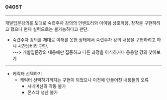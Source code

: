 ### 0405T  
---  

 개발입문강의를 토대로 숙련주차 강의의 인벤토리와 아이템 상호작용, 장착을 구현하려고 했으나 현재 실력으로는 불가능하다고 판단.
 - 숙련주차 강의를 제대로 이해를 못한 상태에서 숙련주차 강의 내용을 구현하려고 하니 시간낭비라 판단.   
 ---> 개발입문강의 내용에만 집중하고 다른 과정을 이식하거나 응용할 강의 찾아보기 

---  
  
- 케릭터 선택하기
  - 케릭터 선택하기까지는 구현이 되었으나 이전에 만들어진 내용들의 오류
    - 시네머신의 작동 불가
    - 몬스터 생산 불가
      
